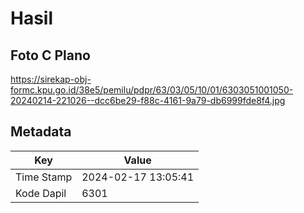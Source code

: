 # Hasil

## Foto C Plano

https://sirekap-obj-formc.kpu.go.id/38e5/pemilu/pdpr/63/03/05/10/01/6303051001050-20240214-221026--dcc6be29-f88c-4161-9a79-db6999fde8f4.jpg


## Metadata

| Key        | Value               |
| ---------- | ------------------- |
| Time Stamp | 2024-02-17 13:05:41 |
| Kode Dapil | 6301                |



